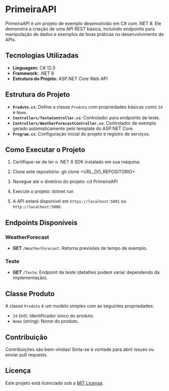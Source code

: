 # PrimeiraAPI

PrimeiraAPI é um projeto de exemplo desenvolvido em C# com .NET 8. Ele demonstra a criação de uma API REST básica, incluindo endpoints para manipulação de dados e exemplos de boas práticas no desenvolvimento de APIs.

## Tecnologias Utilizadas

- **Linguagem:** C# 12.0
- **Framework:** .NET 8
- **Estrutura do Projeto:** ASP.NET Core Web API

## Estrutura do Projeto

- **`Produto.cs`**: Define a classe `Produto` com propriedades básicas como `Id` e `Nome`.
- **`Controllers/TesteController.cs`**: Controlador para endpoints de teste.
- **`Controllers/WeatherForecastController.cs`**: Controlador de exemplo gerado automaticamente pelo template do ASP.NET Core.
- **`Program.cs`**: Configuração inicial do projeto e registro de serviços.

## Como Executar o Projeto

1. Certifique-se de ter o .NET 8 SDK instalado em sua máquina.

2.  Clone este repositório:
   git clone <URL_DO_REPOSITORIO>
   
3. Navegue até o diretório do projeto:
   cd PrimeiraAPI

4. Execute o projeto:
   dotnet run

5. A API estará disponível em `https://localhost:5001` ou `http://localhost:5000`.

## Endpoints Disponíveis

### WeatherForecast
- **GET** `/WeatherForecast`: Retorna previsões de tempo de exemplo.

### Teste
- **GET** `/Teste`: Endpoint de teste (detalhes podem variar dependendo da implementação).

## Classe Produto

A classe `Produto` é um modelo simples com as seguintes propriedades:
- `Id` (int): Identificador único do produto.
- `Nome` (string): Nome do produto.

## Contribuição

Contribuições são bem-vindas! Sinta-se à vontade para abrir issues ou enviar pull requests.

## Licença

Este projeto está licenciado sob a [MIT License](LICENSE).
